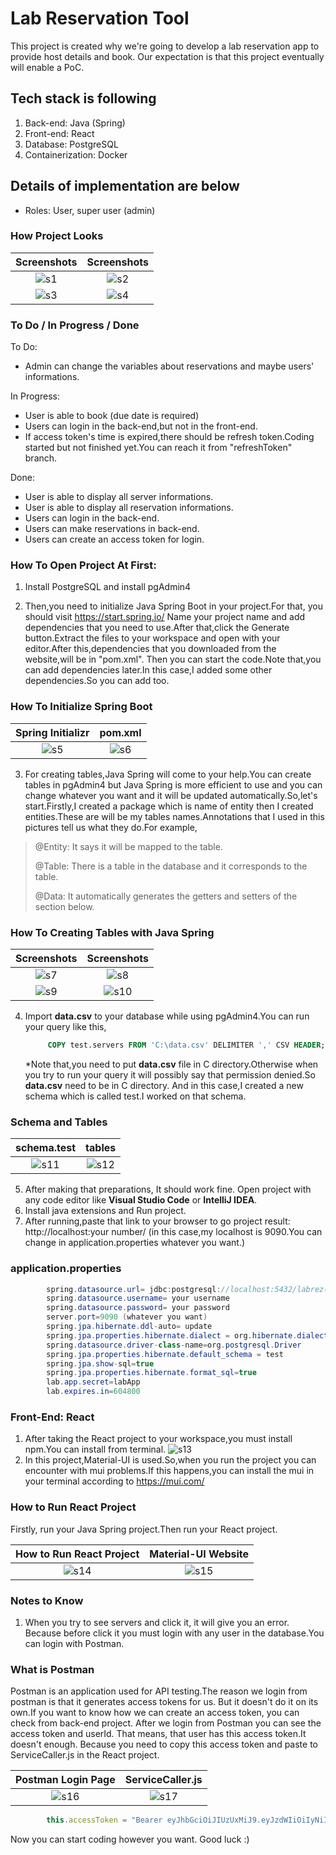 
# Lab Reservation Tool

This project is created why we're going to develop a lab reservation app to provide host details and book. Our expectation is that this project eventually will enable a PoC. 

## Tech stack is following
1. Back-end: Java (Spring)
2. Front-end: React
3. Database: PostgreSQL
4. Containerization: Docker

## Details of implementation are below
- Roles: User, super user (admin)

### How Project Looks

	
Screenshots           |  Screenshots 
:-------------------------:|:-------------------------:
![s1](Screenshots/login.jfif)  |  ![s2](Screenshots/reservations.jfif)
![s3](Screenshots/servers.jfif)  |  ![s4](Screenshots/newReservation.jfif)

### To Do / In Progress / Done

To Do:
* Admin can change the variables about reservations and maybe users' informations.

In Progress:
* User is able to book (due date is required)
* Users can login in the back-end,but not in the front-end.
* If access token's time is expired,there should be refresh token.Coding started but not finished yet.You can reach it from "refreshToken" branch. 

Done:
* User is able to display all server informations.
* User is able to display all reservation informations.
* Users can login in the back-end.
* Users can make reservations in back-end.
* Users can create an access token for login.

### How To Open Project At First:
1. Install PostgreSQL and install pgAdmin4 

2. Then,you need to initialize Java Spring Boot in your project.For that, you should visit https://start.spring.io/
Name your project name and add dependencies that you need to use.After that,click the Generate button.Extract the files to your workspace and open with your editor.After this,dependencies that you downloaded from the website,will be in "pom.xml".
Then you can start the code.Note that,you can add dependencies later.In this case,I added some other dependencies.So you can add too.

### How To Initialize Spring Boot

Spring Initializr           |  pom.xml 
:-------------------------:|:-------------------------:
![s5](Screenshots/spring.jfif)  |  ![s6](Screenshots/pom.jfif)

3. For creating tables,Java Spring will come to your help.You can create tables in pgAdmin4 but Java Spring is more efficient to use and you can change
whatever you want and it will be updated automatically.So,let's start.Firstly,I created a package which is name of entity then I created
entities.These are will be my tables names.Annotations that I used in this pictures tell us what they do.For example,
>@Entity: It says it will be mapped to the table.
> 
>@Table: There is a table in the database and it corresponds to the table.
> 
>@Data: It automatically generates the getters and setters of the section below.


### How To Creating Tables with Java Spring

Screenshots           |  Screenshots 
:-------------------------:|:-------------------------:
![s7](Screenshots/entities.jfif)  |  ![s8](Screenshots/user.jfif)
![s9](Screenshots/entReservation.jfif)  |  ![s10](Screenshots/entServer.jfif)
   
4. Import **data.csv** to your database while using pgAdmin4.You can run your query like this,
   ```SQL
        COPY test.servers FROM 'C:\data.csv' DELIMITER ',' CSV HEADER;
   ```
   *Note that,you need to put **data.csv** file in C directory.Otherwise when you try to run your query it will possibly say that permission denied.So **data.csv** need to be in C directory.
   And in this case,I created a new schema which is called test.I worked on that schema.
### Schema and Tables

   schema.test           |  tables
   :-------------------------:|:-------------------------:
   ![s11](Screenshots/schema.jfif) | ![s12](Screenshots/tables.jfif)
5. After making that preparations, It should work fine. Open project with any code editor like **Visual Studio Code** or **IntelliJ IDEA**.
6. Install java extensions and Run project.
7. After running,paste that link to your browser to go project result: http://localhost:your number/ (in this case,my localhost is 9090.You can change in application.properties whatever you want.)

### application.properties

```java
        spring.datasource.url= jdbc:postgresql://localhost:5432/labrez( labrez is my database name so you can change it for yourself)
        spring.datasource.username= your username
        spring.datasource.password= your password
        server.port=9090 (whatever you want)
        spring.jpa.hibernate.ddl-auto= update
        spring.jpa.properties.hibernate.dialect = org.hibernate.dialect.PostgreSQLDialect
        spring.datasource.driver-class-name=org.postgresql.Driver
        spring.jpa.properties.hibernate.default_schema = test
        spring.jpa.show-sql=true
        spring.jpa.properties.hibernate.format_sql=true
        lab.app.secret=labApp
        lab.expires.in=604800
   ```

### Front-End: React
1. After taking the React project to your workspace,you must install npm.You can install from terminal.
   ![s13](Screenshots/npmInstall.jfif)
2. In this project,Material-UI is used.So,when you run the project you can encounter with mui problems.If this happens,you can
install the mui in your terminal according to https://mui.com/

### How to Run React Project

   Firstly, run your Java Spring project.Then run your React project.

   How to Run React Project           |  Material-UI Website
   :-------------------------:|:-------------------------:
   ![s14](Screenshots/runStart.jfif) | ![s15](Screenshots/mui.jfif)

### Notes to Know

1. When you try to see servers and click it, it will give you an error. Because before click it you must login with any user
in the database.You can login with Postman.

### What is Postman
   Postman is an application used for API testing.The reason we login from postman is that it generates access tokens for us. But it doesn't do it on its own.If you want to know how we can create an access token, you can check from back-end project.
After we login from Postman you can see the access token and userId. That means, that user has this access token.It doesn't enough. Because you need to copy this access token
and paste to ServiceCaller.js in the React project.

   Postman Login Page           |  ServiceCaller.js
   :-------------------------:|:-------------------------:
   ![s16](Screenshots/loginPostman.jfif) | ![s17](Screenshots/accessToken.jfif)

```javascript
        this.accessToken = "Bearer eyJhbGciOiJIUzUxMiJ9.eyJzdWIiOiIyNiIsImlhdCI6MTY3MjEyNDUwOSwiZXhwIjoxNjcyMTI1MTE0fQ.UYLOSE5q616GKcdhfJL1cAGTt4msUy4v-9uoIYVNryV2JgMF8MjjsAsZTiNyQOyKQlkKi1tZ5M7_BFia7DDiRg";
   ```

Now you can start coding however you want. Good luck :)